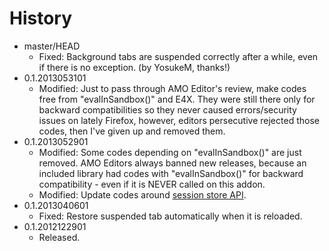 # History

 - master/HEAD
   * Fixed: Background tabs are suspended correctly after a while, even if there is no exception. (by YosukeM, thanks!)
 - 0.1.2013053101
   * Modified: Just to pass through AMO Editor's review, make codes free from "evalInSandbox()" and E4X. They were still there only for backward compatibilities so they never caused errors/security issues on lately Firefox, however, editors persecutive rejected those codes, then I've given up and removed them.
 - 0.1.2013052901
   * Modified: Some codes depending on "evalInSandbox()" are just removed. AMO Editors always banned new releases, because an included library had codes with "evalInSandbox()" for backward compatibility - even if it is NEVER called on this addon.
   * Modified: Update codes around [session store API](http://dutherenverseauborddelatable.wordpress.com/2013/05/23/add-on-breakage-continued-list-of-add-ons-that-will-probably-be-affected/).
 - 0.1.2013040601
   * Fixed: Restore suspended tab automatically when it is reloaded.
 - 0.1.2012122901
   * Released.
